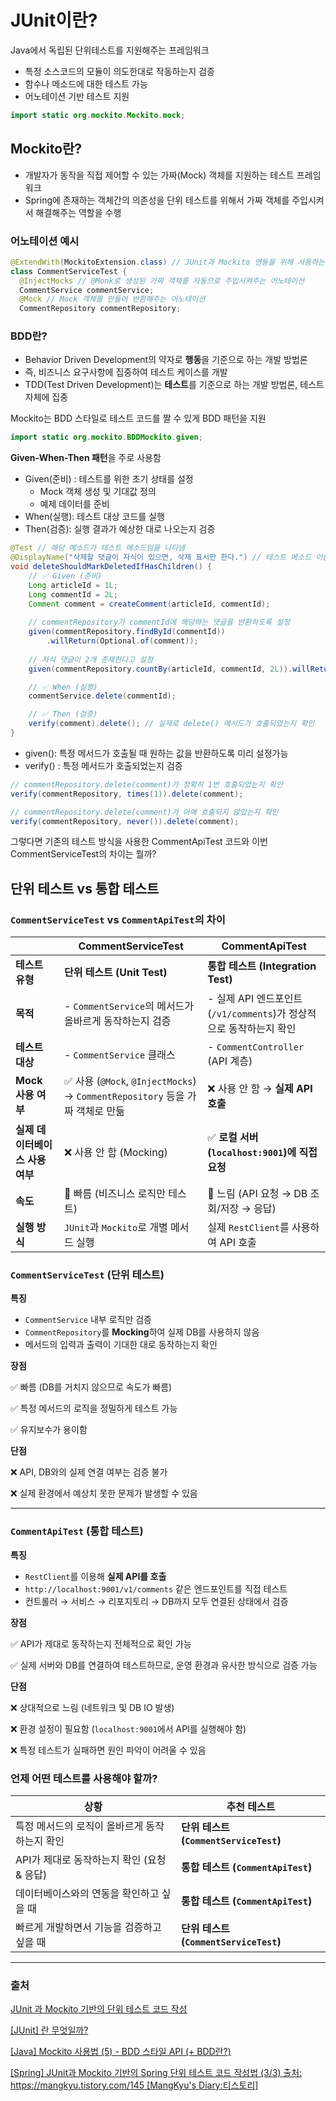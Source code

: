 # JUnit이란?

Java에서 독립된 단위테스트를 지원해주는 프레임워크

- 특정 소스코드의 모듈이 의도한대로 작동하는지 검증
- 함수나 메소드에 대한 테스트 가능
- 어노테이션 기반 테스트 지원

```java
import static org.mockito.Mockito.mock;
```

## Mockito란?

- 개발자가 동작을 직접 제어할 수 있는 가짜(Mock) 객체를 지원하는 테스트 프레임워크
- Spring에 존재하는 객체간의 의존성을 단위 테스트를 위해서 가짜 객체를 주입시켜서 해결해주는 역할을 수행

### 어노테이션 예시

```java
@ExtendWith(MockitoExtension.class) // JUnit과 Mockito 연동을 위해 사용하는 어노테이션, 확장을 선언적으로 등록할 때 사용
class CommentServiceTest {
  @InjectMocks // @Monk로 생성된 가짜 객체를 자동으로 주입시켜주는 어노테이션
  CommentService commentService;
  @Mock // Mock 객체를 만들어 반환해주는 어노테이션
  CommentRepository commentRepository;
```

### BDD란?

- Behavior Driven Development의 약자로 **행동**을 기준으로 하는 개발 방법론
- 즉, 비즈니스 요구사항에 집중하여 테스트 케이스를 개발
- TDD(Test Driven Development)는 **테스트**를 기준으로 하는 개발 방법론, 테스트 자체에 집중

Mockito는 BDD 스타일로 테스트 코드를 짤 수 있게 BDD 패턴을 지원

```java
import static org.mockito.BDDMockito.given;
```

**Given-When-Then 패턴**을 주로 사용함

- Given(준비) : 테스트를 위한 초기 상태를 설정
    - Mock 객체 생성 및 기대값 정의
    - 예제 데이터를 준비
- When(실행): 테스트 대상 코드를 실행
- Then(검증): 실행 결과가 예상한 대로 나오는지 검증

```java
@Test // 해당 메소드가 테스트 메소드임을 나타냄
@DisplayName("삭제할 댓글이 자식이 있으면, 삭제 표시만 한다.") // 테스트 메소드 이름 설정(기본값 -> 메소드 이름))
void deleteShouldMarkDeletedIfHasChildren() {
    // ✅ Given (준비)  
    Long articleId = 1L;
    Long commentId = 2L;
    Comment comment = createComment(articleId, commentId);
    
    // commentRepository가 commentId에 해당하는 댓글을 반환하도록 설정
    given(commentRepository.findById(commentId))
        .willReturn(Optional.of(comment));
    
    // 자식 댓글이 2개 존재한다고 설정
    given(commentRepository.countBy(articleId, commentId, 2L)).willReturn(2L);

    // ✅ When (실행)  
    commentService.delete(commentId);

    // ✅ Then (검증)  
    verify(comment).delete(); // 실제로 delete() 메서드가 호출되었는지 확인
}

```

- given(): 특정 메서드가 호출될 때 원하는 값을 반환하도록 미리 설정가능
- verify() : 특정 메서드가 호출되었는지 검증

```java
// commentRepository.delete(comment)가 정확히 1번 호출되었는지 확인
verify(commentRepository, times(1)).delete(comment);

// commentRepository.delete(comment)가 아예 호출되지 않았는지 확인
verify(commentRepository, never()).delete(comment);

```

그렇다면 기존의 테스트 방식을 사용한 CommentApiTest 코드와 이번 CommentServiceTest의 차이는 뭘까?

## 단위 테스트 vs 통합 테스트

### **`CommentServiceTest` vs `CommentApiTest`의 차이**

|  | **CommentServiceTest** | **CommentApiTest** |
| --- | --- | --- |
| **테스트 유형** | **단위 테스트 (Unit Test)** | **통합 테스트 (Integration Test)** |
| **목적** | - `CommentService`의 메서드가 올바르게 동작하는지 검증 | - 실제 API 엔드포인트(`/v1/comments`)가 정상적으로 동작하는지 확인 |
| **테스트 대상** | - `CommentService` 클래스 | - `CommentController` (API 계층) |
| **Mock 사용 여부** | ✅ 사용 (`@Mock`, `@InjectMocks`) → `CommentRepository` 등을 가짜 객체로 만듦 | ❌ 사용 안 함 → **실제 API 호출** |
| **실제 데이터베이스 사용 여부** | ❌ 사용 안 함 (Mocking) | ✅ **로컬 서버(`localhost:9001`)에 직접 요청** |
| **속도** | 🚀 빠름 (비즈니스 로직만 테스트) | 🐢 느림 (API 요청 → DB 조회/저장 → 응답) |
| **실행 방식** | `JUnit`과 `Mockito`로 개별 메서드 실행 | 실제 `RestClient`를 사용하여 API 호출 |

### **`CommentServiceTest` (단위 테스트)**

**특징**

- `CommentService` 내부 로직만 검증
- `CommentRepository`를 **Mocking**하여 실제 DB를 사용하지 않음
- 메서드의 입력과 출력이 기대한 대로 동작하는지 확인

**장점**

✅ 빠름 (DB를 거치지 않으므로 속도가 빠름)

✅ 특정 메서드의 로직을 정밀하게 테스트 가능

✅ 유지보수가 용이함

**단점**

❌ API, DB와의 실제 연결 여부는 검증 불가

❌ 실제 환경에서 예상치 못한 문제가 발생할 수 있음

---

### **`CommentApiTest` (통합 테스트)**

**특징**

- `RestClient`를 이용해 **실제 API를 호출**
- `http://localhost:9001/v1/comments` 같은 엔드포인트를 직접 테스트
- 컨트롤러 → 서비스 → 리포지토리 → DB까지 모두 연결된 상태에서 검증

**장점**

✅ API가 제대로 동작하는지 전체적으로 확인 가능

✅ 실제 서버와 DB를 연결하여 테스트하므로, 운영 환경과 유사한 방식으로 검증 가능

**단점**

❌ 상대적으로 느림 (네트워크 및 DB IO 발생)

❌ 환경 설정이 필요함 (`localhost:9001`에서 API를 실행해야 함)

❌ 특정 테스트가 실패하면 원인 파악이 어려울 수 있음

### **언제 어떤 테스트를 사용해야 할까?**

| 상황 | 추천 테스트 |
| --- | --- |
| 특정 메서드의 로직이 올바르게 동작하는지 확인 | **단위 테스트 (`CommentServiceTest`)** |
| API가 제대로 동작하는지 확인 (요청 & 응답) | **통합 테스트 (`CommentApiTest`)** |
| 데이터베이스와의 연동을 확인하고 싶을 때 | **통합 테스트 (`CommentApiTest`)** |
| 빠르게 개발하면서 기능을 검증하고 싶을 때 | **단위 테스트 (`CommentServiceTest`)** |

---

### 출처

[JUnit 과 Mockito 기반의 단위 테스트 코드 작성](https://velog.io/@yyong3519/Mockito)

[[JUnit] 란 무엇일까?](https://velog.io/@choidongkuen/Junit-%EC%9D%B4%EB%9E%80-%EB%AC%B4%EC%97%87%EC%9D%BC%EA%B9%8C-e0w6tlvp)

[[Java] Mockito 사용법 (5) - BDD 스타일 API (+ BDD란?)](https://effortguy.tistory.com/145)

[[Spring] JUnit과 Mockito 기반의 Spring 단위 테스트 코드 작성법 (3/3) 출처: https://mangkyu.tistory.com/145 [MangKyu's Diary:티스토리]](https://mangkyu.tistory.com/145)
